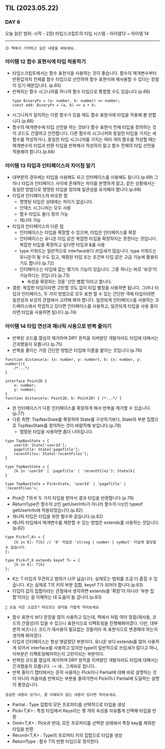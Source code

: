 ## TIL (2023.05.22)

### DAY 6

오늘 읽은 범위: 시작 - 2장) 타입스크립트의 타입 시스템 - 아이템12 ~ 아이템 14

---

```
😉 책에서 기억하고 싶은 내용을 써보세요.
```

### 아이템 12 함수 표현식에 타입 적용하기

- 타입스크립트에서는 함수 표현식을 사용하는 것이 좋습니다.
  함수의 매개변수부터 반환값까지 전체를 함수 타입으로 선언하여 함수 표현식에 재사용할 수 있다는 장점이 있기 때문입니다. (p.65)
- 반복되는 함수 시그니처를 하나의 함수 타입으로 통합할 수도 있습니다.(p.66)
  ```
  type BinaryFn = (a: number, b: number) => number;
  const add: BinaryFn = (a, b) => a + b;
  ```
- 시그니처가 일치하는 다른 함수가 있을 때도 함수 표현식에 타입을 적용해 볼 만합니다.(p.66)
- 함수의 매개변수에 타입 선언을 하는 것보다 함수 표현식 전체 타입을 정의하는 것이 코드도 간결하고 안전합니다.
  다른 함수의 시그니처와 동일한 타입을 가지는 새 함수를 작성하거나, 동일한 타입 시그니처를 가지는 여러 개의 함수를 작성할 때는
  매개변수의 타입과 반환 타입을 반복해서 작성하지 말고 함수 전체의 타입 선언을 적용해야 합니다.(p.68)

### 아이템 13 타입과 인터페이스의 차이점 알기

- 대부분의 경우에는 타입을 사용해도 되고 인터페이스를 사용해도 됩니다.(p.69)
  그러나 타입과 인터페이스 사이에 존재하는 차이를 분명하게 알고, 같은 상황에서는 동일한 방법으로 명명된 타입을 정의해 일관성을
  유지해야 합니다.(p.69)
- 타입과 인터페이스의 비슷한 점
  - 명명된 타입은 상태에는 차이가 없습니다.
  - 인덱스 시그니처는 모두 사용
  - 함수 타입도 둘다 정의 가능
  - 제너릭 가능
- 타입과 인터페이스의 다른 점
  - 인터페이스는 타입을 확장할 수 있으며, 타입은 인터페이스를 확장
  - 인터페이스는 유니온 타입 같은 복잡한 타입을 확장하지는 못한다는 것입니다. 복잡한 타입을 확장하고 싶다면 타입과 &를 사용
  - type 키워드는 일반적으로 interface보다 쓰임새가 많습니다. type 키워드는 유니온이 될 수도 있고,
    매핑된 타입 또는 조건부 타입 같은 고급 기능에 활용되기도 합니다.(p.72)
  - 인터페이스는 타입에 없는 몇가지 기능이 있습니다. 그중 하나는 바로 '보강'이 가능하다는 것입니다.(p.73)
    - 속성을 확장하는 것을 '선언 병합'이라고 합니다.
- 결론: 복잡한 타입이라면 고민할 것도 없이 타입 별칭을 사용하면 됩니다. 그러나 타입과 인터페이스, 두 가지 방법으로 모두 표현
  할 수 있는 간단한 객체 타입이라면 일관성과 보강의 관점에서 고려해 봐야 합니다. 일관되게 인터페이스를 사용하는 코드베이스에서
  작업하고 있다면 인터페이스를 사용하고, 일관되게 타입을 사용 중이라면 타입을 사용하면 됩니다.(p.74)

### 아이템 14 타입 연산과 제너릭 사용으로 반복 줄이기

- 반복된 코드를 열심히 제거하며 DRY 원칙을 지켜왔던 개발자라도 타입에 대해서는 간과했을지 모릅니다.(p.75)
- 반복을 줄이는 가장 간단한 방법은 타입에 이름을 붙이는 것입니다.(p.76)

```
function distance(a: {x: number, y: number}, b: {x: number, y: number}){
    /*...*/
}

interface Point2D {
    x: number;
    y: number;
}
function distance(a: Point2D, b: Point2D) { /*...*/ }
```

- 한 인터페이스가 다른 인터페이스를 확장하게 해서 반복을 제거할 수 있습니다.(p.77)
- 다른 측면: TopNavState를 확장하여 State를 구성하기보다, State의 부분 집합으로 TopNavState를 정의하는 것이 바람직해 보입니다.(p.78)
  - 맵핑된 타입을 사용하면 좀더 나아집니다.

```
type TopNavState = {
    userId: State['userId'];
    pageTitle: State['pageTitle'];
    recentFiles: State['recentFiles'];
}

type TopNavState = {
    [k in 'userId' | 'pageTitle' | 'recentFiles']: State[k]
}

type TopNavState = Pick<State, 'userId' | 'pageTitle' | 'recentFiles'>;
```

- Pick은 T와 K 두 가지 타입을 받아서 결과 타입을 반환합니다.(p.79)
- ReturnType은 함수의 `값`인 getUserInfo가 아니라 함수의 `타입`인 typeof getUserInfo에 적용되었습니다.(p.82)
- 제너릭 타입은 타입을 위한 함수와 같습니다.(p.82)
- 제너릭 타입에서 매개변수를 제한할 수 있는 방법은 extends를 사용하는 것입니다.(p.82)

```
type Pick<T,K> = {
    [k in K]: T[k] // 'K' 타입은 'string | number | symbol' 타입에 할당할 수 없습니다.
};

type Pick<T,K extends keyof T> = {
    [k in K]: T[k]
};
```

- K는 T 타입과 무관하고 범위가 너무 넓습니다. 실제로는 범위를 조금 더 좁힐 수 있습니다. K는 실제로 T의 키의 부분 집합, keyof T가 되어야 합니다.(p.83)
- 타입이 값의 집합이라는 관점에서 생각하면 extends를 '확장'이 아니라 '부분 집합'이라는 걸 이해하는 데 도움이 될 겁니다.(p.83)

```
🤔 오늘 익은 소감은? 떠오르는 생각을 가볍게 적어보세요
```

- 함수 표현식 보다 문장을 많이 사용하고 있는데, 책에서 처럼 여러 장점(재사용, 코드의 간결성)이 있을 수 있으니 표현식으로 리팩토링을 진행해봐야겠다.
  다만, 대부분의 비즈니스 코드가 재사용이 필요없는 것들이라 꼭 표현식으로 변경해야 하는지 생각해 봐야겠다.
- 타입과 인터페이스는 항상 헷갈렸던 부분이다. 유니온 보다 extends를 많이 사용하게 되어서 interface를 사용하고 있지만 type이 일반적으로 쓰임새가 많다고 하니,
  이부분은 리팩토링해야하는지 고민이되는 부분이다.
- 반복된 코드를 열심히 제거하며 DRY 원칙을 지켜왔던 개발자라도 타입에 대해서는 간과했을지 모릅니다. -> 네.. 그게바로 접니다..
- 반복 줄이기 챕터에서는 흔히 사용하는 Pick이나 Partial에 대해 바로 설명하는 것이 아니라 차츰차츰 반복되는 부분을 줄여가면서
  Pick이나 Partial에 도달하는 설명이 좋았습니다.

```
궁금한 내용이 있거나, 잘 이해되지 않는 내용이 있다면 적어보세요.
```

- Partial<T> : Type 집합의 모든 프로퍼티를 선택적으로 타입을 생성
- Pick<T,K> : 특정 타입에서 Keys라는 몇 개의 속성을 자유롭게 선택해 타입을 반환
- Omit<T,K> : Pick과 반대, 모든 프로퍼티를 선택한 상태에서 특정 key를 제외한 타입을 반환
- Record<T,K> : Type의 프로퍼티 키의 집합으로 타입을 생성
- ReturnType<T> : 함수 T의 반환 타입으로 정의한다.

